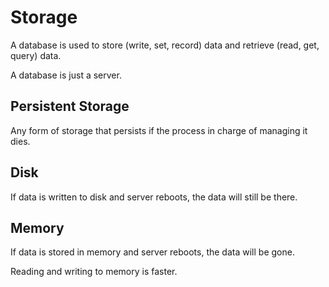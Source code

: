 # Storage

A database is used to store (write, set, record) data and retrieve (read, get, query) data.

A database is just a server.

## Persistent Storage

Any form of storage that persists if the process in charge of managing it dies.

## Disk

If data is written to disk and server reboots, the data will still be there.

## Memory

If data is stored in memory and server reboots, the data will be gone.

Reading and writing to memory is faster.
